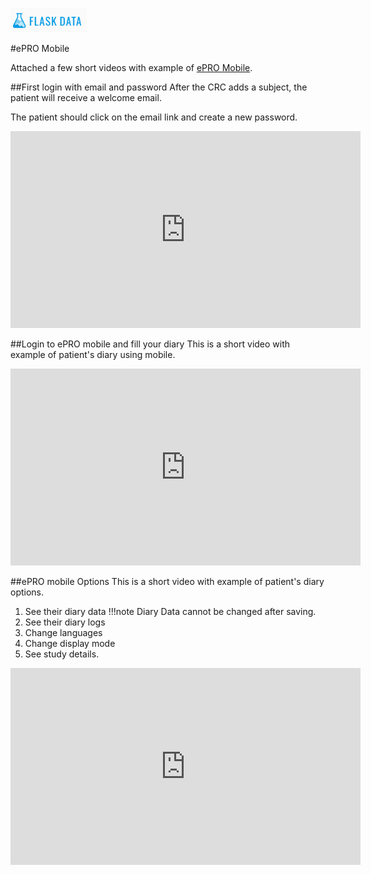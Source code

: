 <a href="https://www.flaskdata.io">![Screenshot](img/flaskdata_logo.PNG)</a>

#ePRO Mobile

Attached a few short videos with example of [ePRO Mobile](./epro.md#android-application).

##First login with email and password
After the CRC adds a subject, the patient will receive a welcome email.
 
The patient should click on the email link and create a new password.

<iframe width="560" height="315" src="https://www.youtube.com/embed/F50fZ4qGQak" title="YouTube video player" frameborder="0" allow="accelerometer; autoplay; clipboard-write; encrypted-media; gyroscope; picture-in-picture" allowfullscreen></iframe>

##Login to ePRO mobile and fill your diary
This is a short video with example of patient's diary using mobile.

<iframe width="560" height="315" src="https://www.youtube.com/embed/7umr_V9knDw" title="YouTube video player" frameborder="0" allow="accelerometer; autoplay; clipboard-write; encrypted-media; gyroscope; picture-in-picture" allowfullscreen></iframe>

##ePRO mobile Options
This is a short video with example of patient's diary options.

1. See their diary data 
!!!note
    Diary Data cannot be changed after saving.
2. See their diary logs
3. Change languages
4. Change display mode
5. See study details.

<iframe width="560" height="315" src="https://www.youtube.com/embed/pupcJzPTaa8" title="YouTube video player" frameborder="0" allow="accelerometer; autoplay; clipboard-write; encrypted-media; gyroscope; picture-in-picture" allowfullscreen></iframe>